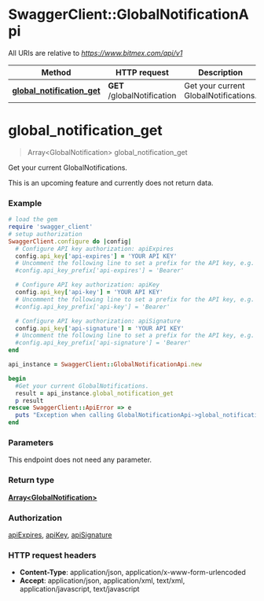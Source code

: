 # SwaggerClient::GlobalNotificationApi

All URIs are relative to *https://www.bitmex.com/api/v1*

Method | HTTP request | Description
------------- | ------------- | -------------
[**global_notification_get**](GlobalNotificationApi.md#global_notification_get) | **GET** /globalNotification | Get your current GlobalNotifications.


# **global_notification_get**
> Array&lt;GlobalNotification&gt; global_notification_get

Get your current GlobalNotifications.

This is an upcoming feature and currently does not return data.

### Example
```ruby
# load the gem
require 'swagger_client'
# setup authorization
SwaggerClient.configure do |config|
  # Configure API key authorization: apiExpires
  config.api_key['api-expires'] = 'YOUR API KEY'
  # Uncomment the following line to set a prefix for the API key, e.g. 'Bearer' (defaults to nil)
  #config.api_key_prefix['api-expires'] = 'Bearer'

  # Configure API key authorization: apiKey
  config.api_key['api-key'] = 'YOUR API KEY'
  # Uncomment the following line to set a prefix for the API key, e.g. 'Bearer' (defaults to nil)
  #config.api_key_prefix['api-key'] = 'Bearer'

  # Configure API key authorization: apiSignature
  config.api_key['api-signature'] = 'YOUR API KEY'
  # Uncomment the following line to set a prefix for the API key, e.g. 'Bearer' (defaults to nil)
  #config.api_key_prefix['api-signature'] = 'Bearer'
end

api_instance = SwaggerClient::GlobalNotificationApi.new

begin
  #Get your current GlobalNotifications.
  result = api_instance.global_notification_get
  p result
rescue SwaggerClient::ApiError => e
  puts "Exception when calling GlobalNotificationApi->global_notification_get: #{e}"
end
```

### Parameters
This endpoint does not need any parameter.

### Return type

[**Array&lt;GlobalNotification&gt;**](GlobalNotification.md)

### Authorization

[apiExpires](../README.md#apiExpires), [apiKey](../README.md#apiKey), [apiSignature](../README.md#apiSignature)

### HTTP request headers

 - **Content-Type**: application/json, application/x-www-form-urlencoded
 - **Accept**: application/json, application/xml, text/xml, application/javascript, text/javascript



